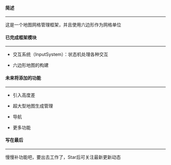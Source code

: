 #### 简述

------

这是一个地图网格管理框架，并且使用六边形作为网格单位



#### 已完成框架模块

------

* 交互系统（InputSystem）：状态机处理各种交互

* 六边形地图的构建



#### 未来将添加的功能

------

* 引入高度差

* 超大型地图生成管理
* 导航
* 更多功能



#### 写在最后

------

慢慢补功能吧，要出去工作了，Star后可关注最新更新动态